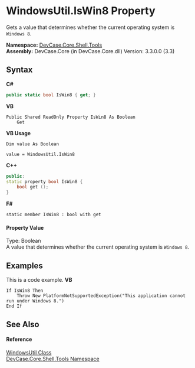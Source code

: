 # WindowsUtil.IsWin8 Property 
 

Gets a value that determines whether the current operating system is `Windows 8`.

**Namespace:**&nbsp;<a href="N_DevCase_Core_Shell_Tools">DevCase.Core.Shell.Tools</a><br />**Assembly:**&nbsp;DevCase.Core (in DevCase.Core.dll) Version: 3.3.0.0 (3.3)

## Syntax

**C#**<br />
``` C#
public static bool IsWin8 { get; }
```

**VB**<br />
``` VB
Public Shared ReadOnly Property IsWin8 As Boolean
	Get
```

**VB Usage**<br />
``` VB Usage
Dim value As Boolean

value = WindowsUtil.IsWin8

```

**C++**<br />
``` C++
public:
static property bool IsWin8 {
	bool get ();
}
```

**F#**<br />
``` F#
static member IsWin8 : bool with get

```


#### Property Value
Type: Boolean<br />A value that determines whether the current operating system is `Windows 8`.

## Examples
This is a code example. 
**VB**<br />
``` VB
If IsWin8 Then
    Throw New PlatformNotSupportedException("This application cannot run under Windows 8.")
End If
```


## See Also


#### Reference
<a href="T_DevCase_Core_Shell_Tools_WindowsUtil">WindowsUtil Class</a><br /><a href="N_DevCase_Core_Shell_Tools">DevCase.Core.Shell.Tools Namespace</a><br />